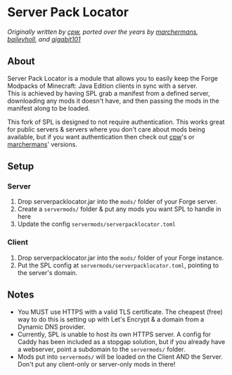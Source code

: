 # Server Pack Locator

*Originally written by [cpw](https://github.com/cpw/serverpacklocator), ported over the years by [marchermans](https://github.com/marchermans/serverpacklocator), [baileyholl](https://github.com/baileyholl/serverpacklocator), and [gigabit101](https://github.com/gigabit101/serverpacklocator/)*

## About

Server Pack Locator is a module that allows you to easily keep the Forge Modpacks of Minecraft: Java Edition clients in sync with a server.  
This is achieved by having SPL grab a manifest from a defined server, downloading any mods it doesn't have, and then passing the mods in the manifest along to be loaded.  
  
This fork of SPL is designed to not require authentication. This works great for public servers & servers where you don't care about mods being available, but if you want authentication then check out [cpw](https://github.com/cpw/serverpacklocator)'s or [marchermans](https://github.com/marchermans/serverpacklocator)' versions.

## Setup

### Server

1. Drop serverpacklocator.jar into the `mods/` folder of your Forge server.
2. Create a `servermods/` folder & put any mods you want SPL to handle in here  
3. Update the config `servermods/serverpacklocator.toml`

### Client

1. Drop serverpacklocator.jar into the `mods/` folder of your Forge instance.
2. Put the SPL config at `servermods/serverpacklocator.toml`, pointing to the server's domain.

## Notes

- You MUST use HTTPS with a valid TLS certificate. The cheapest (free) way to do this is setting up with Let's Encrypt & a domain from a Dynamic DNS provider.
- Currently, SPL is unable to host its own HTTPS server. A config for Caddy has been included as a stopgap solution, but if you already have a webserver, point a subdomain to the `servermods/` folder.
- Mods put into `servermods/` will be loaded on the Client AND the Server. Don't put any client-only or server-only mods in there!
